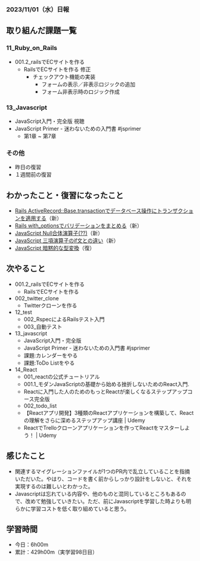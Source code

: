 ### 2023/11/01（水）日報
## 取り組んだ課題一覧

### 11_Ruby_on_Rails
  - 001.2_railsでECサイトを作る
    - RailsでECサイトを作る 修正
      - チェックアウト機能の実装
        - フォームの表示／非表示ロジックの追加
        - フォーム非表示時のロジック作成

### 13_Javascript
  - JavaScript入門・完全版 視聴
  - JavaScript Primer - 迷わないための入門書 #jsprimer
    - 第1章 ~ 第7章

### その他
<!-- - ブログ執筆
  - [【Rails】flash[:notice]とか書くから、flashのキーはシンボルだと思ってたら「文字列」だった](https://tatsuki-ju.hatenablog.com/entry/2023/10/25/155851) -->
<!-- - 模写コーディング
  - [作って学ぶコーディング学習サイト](https://code-step.com/)
    - [【入門編】recipemenu](https://github.com/imahoritatsuki/copyingCoding/tree/main/introductory-recipemenu/output) -->
<!-- - 関連書籍
  - [Good Code, Bad Code ～持続可能な開発のためのソフトウェアエンジニア的思考](https://amzn.asia/d/7NzMcZp) -->
<!-- - 関連記事・動画
  - [初心者プログラマが犯しがちな過ち25選](https://qiita.com/rana_kualu/items/379eefb3a40c6b44cb92) -->
- 昨日の復習
- １週間前の復習

## わかったこと・復習になったこと
  - [Rails ActiveRecord::Base.transactionでデータベース操作にトランザクションを適用する](https://www.notion.so/Rails-ActiveRecord-Base-transaction-c44a0c6431294651a5d15ca7427b842d?pvs=4)（新）
  - [Rails with_optionsでバリデーションをまとめる](https://www.notion.so/Rails-with_options-d5d6549c1e9b45a0a47af69cc3e1e757?pvs=4)（新）
  - [JavaScript Null合体演算子(??)](https://www.notion.so/JavaScript-Null-9fa3583348fb45708454f0db8d9f0c9a?pvs=4)（新）
  - [JavaScript 三項演算子のif文との違い](https://www.notion.so/JavaScript-if-d06cec272cfc4f39b8d0d46ef7a0b6f1?pvs=4)（新）
  - [JavaScript 暗黙的な型変換](https://www.notion.so/JavaScript-70d099f3580b40bbb0550e778c78c801?pvs=4)（復）

## 次やること
  - 001.2_railsでECサイトを作る
    - RailsでECサイトを作る
  - 002_twitter_clone
    - Twitterクローンを作る
- 12_test
  - 002_RspecによるRailsテスト入門
  - 003_自動テスト
- 13_javascript
  - JavaScript入門・完全版
  - JavaScript Primer - 迷わないための入門書 #jsprimer
  - 課題:カレンダーをやる
  - 課題:ToDo Listをやる
- 14_React
  - 001_reactの公式チュートリアル
  - 001.1_モダンJavaScriptの基礎から始める挫折しないためのReact入門.
  - Reactに入門した人のためのもっとReactが楽しくなるステップアップコース完全版
  - 002_todo_list
  - 【Reactアプリ開発】3種類のReactアプリケーションを構築して、Reactの理解をさらに深めるステップアップ講座 | Udemy
  - ReactでTrelloクローンアプリケーションを作ってReactをマスターしよう！ | Udemy

## 感じたこと
- 関連するマイグレーションファイルが1つのPR内で乱立していることを指摘いただいた。やはり、コードを書く前からしっかり設計をしないと、それを実現するのは難しいとわかった。
- Javascriptは忘れている内容や、他のものと混同しているところもあるので、改めて勉強していきたい。ただ、前にJavascriptを学習した時よりも明らかに学習コストを低く取り組めていると思う。


## 学習時間
- 今日：6h00m
- 累計：429h00m（実学習98日目）

